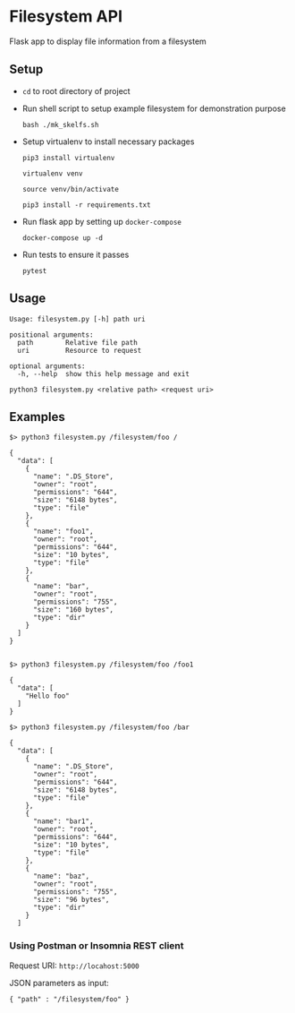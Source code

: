 # Filesystem API

Flask app to display file information from a filesystem 

## Setup

* `cd` to root directory of project
* Run shell script to setup example filesystem for demonstration purpose

    `bash ./mk_skelfs.sh`
* Setup virtualenv to install necessary packages

    `pip3 install virtualenv`

    `virtualenv venv`

    `source venv/bin/activate`

    `pip3 install -r requirements.txt`
* Run flask app by setting up `docker-compose`

    `docker-compose up -d`
* Run tests to ensure it passes

    `pytest`

## Usage

```
Usage: filesystem.py [-h] path uri

positional arguments:
  path        Relative file path
  uri         Resource to request

optional arguments:
  -h, --help  show this help message and exit

python3 filesystem.py <relative path> <request uri>

```

## Examples

```
$> python3 filesystem.py /filesystem/foo /

{
  "data": [
    {
      "name": ".DS_Store",
      "owner": "root",
      "permissions": "644",
      "size": "6148 bytes",
      "type": "file"
    },
    {
      "name": "foo1",
      "owner": "root",
      "permissions": "644",
      "size": "10 bytes",
      "type": "file"
    },
    {
      "name": "bar",
      "owner": "root",
      "permissions": "755",
      "size": "160 bytes",
      "type": "dir"
    }
  ]
}


$> python3 filesystem.py /filesystem/foo /foo1

{
  "data": [
    "Hello foo"
  ]
}

$> python3 filesystem.py /filesystem/foo /bar

{
  "data": [
    {
      "name": ".DS_Store",
      "owner": "root",
      "permissions": "644",
      "size": "6148 bytes",
      "type": "file"
    },
    {
      "name": "bar1",
      "owner": "root",
      "permissions": "644",
      "size": "10 bytes",
      "type": "file"
    },
    {
      "name": "baz",
      "owner": "root",
      "permissions": "755",
      "size": "96 bytes",
      "type": "dir"
    }
  ]

```

### Using Postman or Insomnia REST client

Request URI: `http://locahost:5000`

JSON parameters as input:

```
{ "path" : "/filesystem/foo" }
```
